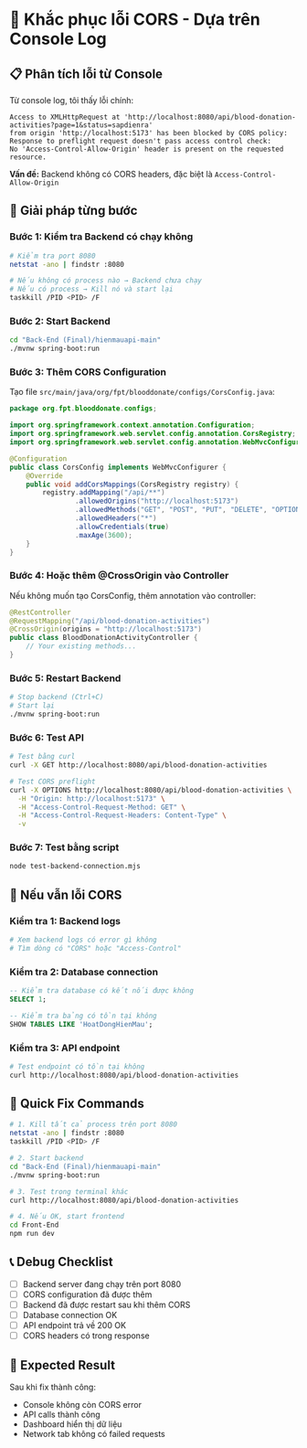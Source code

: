 # 🚨 Khắc phục lỗi CORS - Dựa trên Console Log

## 📋 Phân tích lỗi từ Console

Từ console log, tôi thấy lỗi chính:
```
Access to XMLHttpRequest at 'http://localhost:8080/api/blood-donation-activities?page=1&status=sapdienra' 
from origin 'http://localhost:5173' has been blocked by CORS policy: 
Response to preflight request doesn't pass access control check: 
No 'Access-Control-Allow-Origin' header is present on the requested resource.
```

**Vấn đề:** Backend không có CORS headers, đặc biệt là `Access-Control-Allow-Origin`

## 🔧 Giải pháp từng bước

### Bước 1: Kiểm tra Backend có chạy không

```bash
# Kiểm tra port 8080
netstat -ano | findstr :8080

# Nếu không có process nào → Backend chưa chạy
# Nếu có process → Kill nó và start lại
taskkill /PID <PID> /F
```

### Bước 2: Start Backend

```bash
cd "Back-End (Final)/hienmauapi-main"
./mvnw spring-boot:run
```

### Bước 3: Thêm CORS Configuration

Tạo file `src/main/java/org/fpt/blooddonate/configs/CorsConfig.java`:

```java
package org.fpt.blooddonate.configs;

import org.springframework.context.annotation.Configuration;
import org.springframework.web.servlet.config.annotation.CorsRegistry;
import org.springframework.web.servlet.config.annotation.WebMvcConfigurer;

@Configuration
public class CorsConfig implements WebMvcConfigurer {
    @Override
    public void addCorsMappings(CorsRegistry registry) {
        registry.addMapping("/api/**")
                .allowedOrigins("http://localhost:5173")
                .allowedMethods("GET", "POST", "PUT", "DELETE", "OPTIONS")
                .allowedHeaders("*")
                .allowCredentials(true)
                .maxAge(3600);
    }
}
```

### Bước 4: Hoặc thêm @CrossOrigin vào Controller

Nếu không muốn tạo CorsConfig, thêm annotation vào controller:

```java
@RestController
@RequestMapping("/api/blood-donation-activities")
@CrossOrigin(origins = "http://localhost:5173")
public class BloodDonationActivityController {
    // Your existing methods...
}
```

### Bước 5: Restart Backend

```bash
# Stop backend (Ctrl+C)
# Start lại
./mvnw spring-boot:run
```

### Bước 6: Test API

```bash
# Test bằng curl
curl -X GET http://localhost:8080/api/blood-donation-activities

# Test CORS preflight
curl -X OPTIONS http://localhost:8080/api/blood-donation-activities \
  -H "Origin: http://localhost:5173" \
  -H "Access-Control-Request-Method: GET" \
  -H "Access-Control-Request-Headers: Content-Type" \
  -v
```

### Bước 7: Test bằng script

```bash
node test-backend-connection.mjs
```

## 🚨 Nếu vẫn lỗi CORS

### Kiểm tra 1: Backend logs
```bash
# Xem backend logs có error gì không
# Tìm dòng có "CORS" hoặc "Access-Control"
```

### Kiểm tra 2: Database connection
```sql
-- Kiểm tra database có kết nối được không
SELECT 1;

-- Kiểm tra bảng có tồn tại không
SHOW TABLES LIKE 'HoatDongHienMau';
```

### Kiểm tra 3: API endpoint
```bash
# Test endpoint có tồn tại không
curl http://localhost:8080/api/blood-donation-activities
```

## 🔧 Quick Fix Commands

```bash
# 1. Kill tất cả process trên port 8080
netstat -ano | findstr :8080
taskkill /PID <PID> /F

# 2. Start backend
cd "Back-End (Final)/hienmauapi-main"
./mvnw spring-boot:run

# 3. Test trong terminal khác
curl http://localhost:8080/api/blood-donation-activities

# 4. Nếu OK, start frontend
cd Front-End
npm run dev
```

## 📞 Debug Checklist

- [ ] Backend server đang chạy trên port 8080
- [ ] CORS configuration đã được thêm
- [ ] Backend đã được restart sau khi thêm CORS
- [ ] Database connection OK
- [ ] API endpoint trả về 200 OK
- [ ] CORS headers có trong response

## 🎯 Expected Result

Sau khi fix thành công:
- Console không còn CORS error
- API calls thành công
- Dashboard hiển thị dữ liệu
- Network tab không có failed requests 